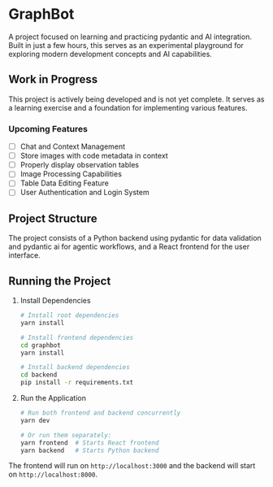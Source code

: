# GraphBot

A project focused on learning and practicing pydantic and AI integration. Built in just a few hours, this serves as an experimental playground for exploring modern development concepts and AI capabilities.

## Work in Progress

This project is actively being developed and is not yet complete. It serves as a learning exercise and a foundation for implementing various features.

### Upcoming Features

- [ ] Chat and Context Management
- [ ] Store images with code metadata in context
- [ ] Properly display observation tables
- [ ] Image Processing Capabilities
- [ ] Table Data Editing Feature
- [ ] User Authentication and Login System

## Project Structure

The project consists of a Python backend using pydantic for data validation and pydantic ai for agentic workflows, and a React frontend for the user interface.


## Running the Project

1. Install Dependencies
   ```bash
   # Install root dependencies
   yarn install

   # Install frontend dependencies
   cd graphbot
   yarn install

   # Install backend dependencies
   cd backend
   pip install -r requirements.txt
   ```

2. Run the Application
   ```bash
   # Run both frontend and backend concurrently
   yarn dev

   # Or run them separately:
   yarn frontend  # Starts React frontend
   yarn backend   # Starts Python backend
   ```

The frontend will run on `http://localhost:3000` and the backend will start on `http://localhost:8000`.